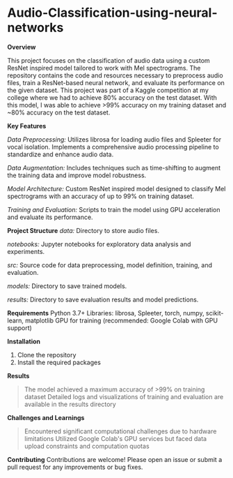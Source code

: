 # Audio-Classification-using-neural-networks
**Overview**

This project focuses on the classification of audio data using a custom ResNet inspired model tailored to work with Mel spectrograms. The repository contains the code and resources necessary to preprocess audio files, train a ResNet-based neural network, and evaluate its performance on the given dataset. This project was part of a Kaggle competition at my college where we had to achieve 80% accuracy on the test dataset. With this model, I was able to achieve >99% accuracy on my training dataset and ~80% accuracy on the test dataset.

**Key Features**

_Data Preprocessing:_ Utilizes librosa for loading audio files and Spleeter for vocal isolation. Implements a comprehensive audio processing pipeline to standardize and enhance audio data.

_Data Augmentation:_ Includes techniques such as time-shifting to augment the training data and improve model robustness.

_Model Architecture:_ Custom ResNet inspired model designed to classify Mel spectrograms with an accuracy of up to 99% on training dataset.

_Training and Evaluation:_ Scripts to train the model using GPU acceleration and evaluate its performance.

**Project Structure**
_data:_ Directory to store audio files.
 
_notebooks:_ Jupyter notebooks for exploratory data analysis and experiments.
 
_src:_ Source code for data preprocessing, model definition, training, and evaluation.

_models:_ Directory to save trained models.

_results:_ Directory to save evaluation results and model predictions.

**Requirements**
Python 3.7+
Libraries: librosa, Spleeter, torch, numpy, scikit-learn, matplotlib
GPU for training (recommended: Google Colab with GPU support)

**Installation**
1. Clone the repository
2. Install the required packages

**Results**
> The model achieved a maximum accuracy of >99% on training dataset
> Detailed logs and visualizations of training and evaluation are available in the results directory

**Challenges and Learnings**
> Encountered significant computational challenges due to hardware limitations
> Utilized Google Colab's GPU services but faced data upload constraints and computation quotas


**Contributing**
Contributions are welcome! Please open an issue or submit a pull request for any improvements or bug fixes.

